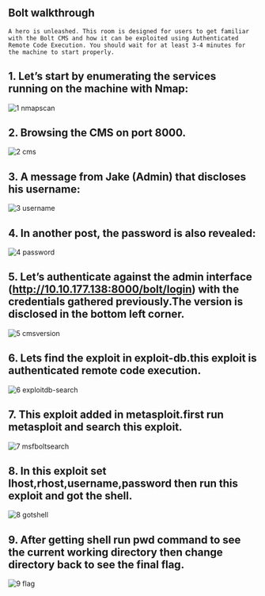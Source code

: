 
## Bolt walkthrough

`A hero is unleashed.
This room is designed for users to get familiar with the Bolt CMS and how it can be exploited using Authenticated Remote Code Execution. You should wait for at least 3-4 minutes for the machine to start properly.`
## 1. Let’s start by enumerating the services running on the machine with Nmap:


![1 nmapscan](https://user-images.githubusercontent.com/71917246/130395056-a8f2c859-36b4-42d1-a6cf-21f7f301c6cf.png)


## 2. Browsing the CMS on port 8000.


![2 cms](https://user-images.githubusercontent.com/71917246/130395106-ea260891-daf5-48ae-b8d1-3b25fc4136c2.png)


## 3. A message from Jake (Admin) that discloses his username:


![3 username](https://user-images.githubusercontent.com/71917246/130395153-f2e5060a-1c8b-4941-8402-ce73ab2a29ee.png)

## 4. In another post, the password is also revealed:
 
 
![4  password](https://user-images.githubusercontent.com/71917246/130395222-df6d57e8-6560-43b6-9423-54fe3a4fae2b.png)


## 5. Let’s authenticate against the admin interface (http://10.10.177.138:8000/bolt/login) with the credentials gathered previously.The version is disclosed in the bottom left corner.


![5 cmsversion](https://user-images.githubusercontent.com/71917246/130395287-396dad1c-09d5-4a9d-a990-ee31cbe0ccd6.png)


## 6. Lets find the exploit in exploit-db.this exploit is authenticated remote code execution.
 
 
![6 exploitdb-search](https://user-images.githubusercontent.com/71917246/130395355-84f2ffe0-f754-4670-b1b8-d1102dfcf5b2.png)


## 7. This exploit added in metasploit.first run metasploit and search this exploit.


![7 msfboltsearch](https://user-images.githubusercontent.com/71917246/130395408-1076dee4-883f-43e8-b536-292289103f58.png)


## 8. In this exploit set lhost,rhost,username,password then run this exploit and got the shell.
 
 
![8 gotshell](https://user-images.githubusercontent.com/71917246/130395453-bdc860e0-4dce-4132-a889-7914f8d95453.png)


## 9. After getting shell run pwd command to see the current working directory then change directory back to see the final flag.


![9 flag](https://user-images.githubusercontent.com/71917246/130395499-3a4e23da-3379-424a-ba16-d43cadb598e9.png)






